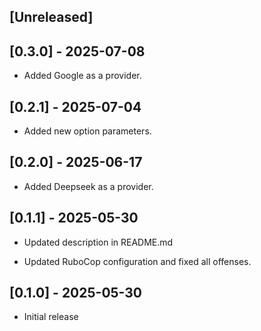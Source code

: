 ## [Unreleased]

## [0.3.0] - 2025-07-08

- Added Google as a provider.

## [0.2.1] - 2025-07-04

- Added new option parameters.

## [0.2.0] - 2025-06-17

- Added Deepseek as a provider.

## [0.1.1] - 2025-05-30

- Updated description in README.md

- Updated RuboCop configuration and fixed all offenses.

## [0.1.0] - 2025-05-30

- Initial release
